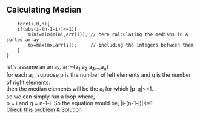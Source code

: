 ## Calculating Median
        forr(i,0,n){
        if(abs(i-(n-1-i))<=1){
            mini=min(mini,arr[i]); // here calculating the medians in a sorted array 
            mx=max(mx,arr[i]);     // including the integers between them 
        }
    }  
let's assume an array, arr={a<sub>1</sub>,a<sub>2</sub>,a<sub>3</sub>,..,a<sub>n</sub>}<br>
for each a<sub>i</sub> , suppose p is the number of left elements and q is the number of right elements.<br>
then the median elements will be the a<sub>i</sub> for which |p-q|<=1.<br>
so we can simply run a loop where, <br>
p = i and q = n-1-i. So the equation would be, |i-(n-1-i)|<=1.<br>
[Check this problem](https://codeforces.com/contest/2098/problem/B) & [Solution](https://codeforces.com/contest/2098/submission/317510948)  
            
